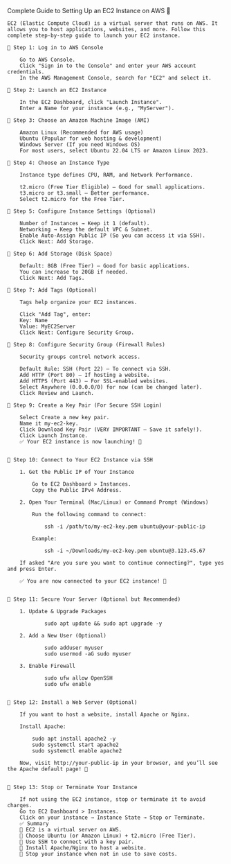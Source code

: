 Complete Guide to Setting Up an EC2 Instance on AWS 🚀

    EC2 (Elastic Compute Cloud) is a virtual server that runs on AWS. It allows you to host applications, websites, and more. Follow this complete step-by-step guide to launch your EC2 instance.

    🔹 Step 1: Log in to AWS Console

        Go to AWS Console.
        Click "Sign in to the Console" and enter your AWS account credentials.
        In the AWS Management Console, search for "EC2" and select it.

    🔹 Step 2: Launch an EC2 Instance

        In the EC2 Dashboard, click "Launch Instance".
        Enter a Name for your instance (e.g., "MyServer").

    🔹 Step 3: Choose an Amazon Machine Image (AMI)

        Amazon Linux (Recommended for AWS usage)
        Ubuntu (Popular for web hosting & development)
        Windows Server (If you need Windows OS)
        For most users, select Ubuntu 22.04 LTS or Amazon Linux 2023.

    🔹 Step 4: Choose an Instance Type

        Instance type defines CPU, RAM, and Network Performance.

        t2.micro (Free Tier Eligible) – Good for small applications.
        t3.micro or t3.small – Better performance.
        Select t2.micro for the Free Tier.

    🔹 Step 5: Configure Instance Settings (Optional)

        Number of Instances → Keep it 1 (default).
        Networking → Keep the default VPC & Subnet.
        Enable Auto-Assign Public IP (So you can access it via SSH).
        Click Next: Add Storage.

    🔹 Step 6: Add Storage (Disk Space)

        Default: 8GB (Free Tier) – Good for basic applications.
        You can increase to 20GB if needed.
        Click Next: Add Tags.

    🔹 Step 7: Add Tags (Optional)

        Tags help organize your EC2 instances.

        Click "Add Tag", enter:
        Key: Name
        Value: MyEC2Server
        Click Next: Configure Security Group.

    🔹 Step 8: Configure Security Group (Firewall Rules)

        Security groups control network access.

        Default Rule: SSH (Port 22) – To connect via SSH.
        Add HTTP (Port 80) – If hosting a website.
        Add HTTPS (Port 443) – For SSL-enabled websites.
        Select Anywhere (0.0.0.0/0) for now (can be changed later).
        Click Review and Launch.

    🔹 Step 9: Create a Key Pair (For Secure SSH Login)

        Select Create a new key pair.
        Name it my-ec2-key.
        Click Download Key Pair (VERY IMPORTANT – Save it safely!).
        Click Launch Instance.
        ✅ Your EC2 instance is now launching! 🎉


    🔹 Step 10: Connect to Your EC2 Instance via SSH

        1. Get the Public IP of Your Instance
         
            Go to EC2 Dashboard > Instances.
            Copy the Public IPv4 Address.

        2. Open Your Terminal (Mac/Linux) or Command Prompt (Windows)
        
            Run the following command to connect:

                ssh -i /path/to/my-ec2-key.pem ubuntu@your-public-ip

            Example:

                ssh -i ~/Downloads/my-ec2-key.pem ubuntu@3.123.45.67

        If asked "Are you sure you want to continue connecting?", type yes and press Enter.

        ✅ You are now connected to your EC2 instance! 🎉


    🔹 Step 11: Secure Your Server (Optional but Recommended)

        1. Update & Upgrade Packages

                sudo apt update && sudo apt upgrade -y

        2. Add a New User (Optional)

                sudo adduser myuser
                sudo usermod -aG sudo myuser

        3. Enable Firewall

                sudo ufw allow OpenSSH
                sudo ufw enable 


    🔹 Step 12: Install a Web Server (Optional)

        If you want to host a website, install Apache or Nginx.

        Install Apache:

            sudo apt install apache2 -y
            sudo systemctl start apache2
            sudo systemctl enable apache2 

        Now, visit http://your-public-ip in your browser, and you’ll see the Apache default page! 🎉


    🔹 Step 13: Stop or Terminate Your Instance
    
        If not using the EC2 instance, stop or terminate it to avoid charges.
        Go to EC2 Dashboard > Instances.
        Click on your instance → Instance State → Stop or Terminate.
        ✅ Summary
        🔹 EC2 is a virtual server on AWS.
        🔹 Choose Ubuntu (or Amazon Linux) + t2.micro (Free Tier).
        🔹 Use SSH to connect with a key pair.
        🔹 Install Apache/Nginx to host a website.
        🔹 Stop your instance when not in use to save costs.
